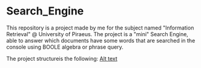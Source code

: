 # Search_Engine

This repository is a project made by me for the subject named "Information Retrieval" @ University of Piraeus. The project is a "mini" Search Engine, able to
answer which documents have some words that are searched in the console using BOOLE algebra or phrase query. 

The project structureis the following:
[Alt text](/Information_Retrieval_Project/blob/main/Project_Structure.png?raw=true "Project Structure")
